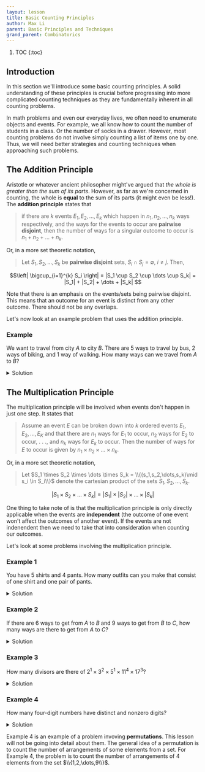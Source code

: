 ```yaml
---
layout: lesson
title: Basic Counting Principles
author: Max Li
parent: Basic Principles and Techniques
grand_parent: Combinatorics
---
```

1. TOC
{:toc}

## Introduction

In this section we'll introduce some basic counting principles. A solid understanding of these principles is crucial before progressing into more complicated counting techniques as they are fundamentally inherent in all counting problems. 

In math problems and even our everyday lives, we often need to enumerate objects and events. For example, we all know how to count the number of students in a class. Or the number of socks in a drawer. However, most counting problems do not involve simply counting a list of items one by one. Thus, we will need better strategies and counting techniques when approaching such problems.  

## The Addition Principle 

Aristotle or whatever ancient philosopher might've argued that *the whole is greater than the sum of its parts*. However, as far as we're concerned in counting, the whole is **equal** to the sum of its parts (it might even be less!). The **addition principle** states that 

> if there are $k$ events $E_1,E_2,\dots,E_k$ which happen in $n_1,n_2,\dots,n_k$ ways respectively, and the ways for the events to occur are **pairwise disjoint**, then the number of ways for a singular outcome to occur is $n_1+n_2+\dots+n_k$.

Or, in a more set theoretic notation,

> Let $S_1, S_2, \dots, S_k$ be **pairwise disjoint** sets, $S_i \cap S_j = \emptyset,\ i \neq j$. Then,

$$\left| \bigcup_{i=1}^{k} S_i \right| = |S_1 \cup S_2 \cup \dots \cup S_k| = |S_1| + |S_2| + \dots + |S_k| $$ 

Note that there is an emphasis on the events/sets being pairwise disjoint. This means that an outcome for an event is distinct from any other outcome. There should not be any overlaps.

Let's now look at an example problem that uses the addition principle. 

### Example 

We want to travel from city $A$ to city $B$. There are $5$ ways to travel by bus, $2$ ways of biking, and $1$ way of walking. How many ways can we travel from $A$ to $B$? 

<details>
    <summary> Solution </summary>
    <p>
        By the addition principle, the total number of ways is $5+2+1=8$. Simple huh? Don't let the simplicity downplay the importance of the addition principle though, you'll be using it <i>a lot</i> in counting problems. However, this is pretty much the full extent of which the addition principle can be used alone. To solve more complicated problems, we will need to combine its use with other counting principles. 
    </p>
</details>

## The Multiplication Principle

The multiplication principle will be involved when events don't happen in just one step. It states that 

> Assume an event $E$ can be broken down into $k$ ordered events $E_1,E_2,\dots,E_K$ and that there are $n_1$ ways for $E_1$ to occur, $n_2$ ways for $E_2$ to occur, . . ., and $n_k$ ways for $E_k$ to occur. Then the number of ways for $E$ to occur is given by $n_1\times n_2\times \ldots \times n_k$.

Or, in a more set theoretic notation,

> Let $S_1 \times S_2 \times \dots \times S_k = \\{(s_1,s_2,\dots,s_k)\mid s_i \in S_i\\}$ denote the cartesian product of the sets $S_1,S_2,\dots,S_k$. 

$$|S_1 \times S_2 \times \dots \times S_k| = |S_1| \times |S_2| \times \dots \times |S_k| $$ 

One thing to take note of is that the multiplication principle is only directly applicable when the events are **independent** (the outcome of one event won't affect the outcomes of another event). If the events are not indenendent then we need to take that into consideration when counting our outcomes.

Let's look at some problems involving the multiplication principle. 

### Example 1

You have $5$ shirts and $4$ pants. How many outfits can you make that consist of one shirt and one pair of pants. 

<details>
    <summary> Solution </summary>
    <p>
        We have $5$ choices for the shirt. Then for each shirt we have $4$ choices for the pants. Therefore the total number of outfits we can form is $4\times 5=20$. Notice that we could've chosen the pants before the shirt and the total would still remain the same. 
    </p>
</details>

### Example 2

If there are $6$ ways to get from $A$ to $B$ and $9$ ways to get from $B$ to $C$, how many ways are there to get from $A$ to $C$?

<details>
    <summary> Solution </summary>
    <p>
        This is another straightforward application of the multiplcation principle. The total number of ways to get from $A$ to $C$ will be $6\times 9=63$.
    </p>
</details>

### Example 3

How many divisors are there of $2^{1}\times 3^{2} \times 5^{1} \times 11^{4} \times 17^{3}$?

<details>
    <summary> Solution </summary>
    <p>
        This problem requires a little bit of number theoretic insight. A divisor of $2^{1}\times 3^{2} \times 5^{1} \times 11^{4} \times 17^{3}$ will be of the form $$2^{a}\times 3^{b} \times 5^{c} \times 11^{d} \times 17^{e}
        \text{, where }0\le a\le 1, 0\le b\le 2, 0\le c\le 1, 0\le d\le 4, 0\le e\le 3$$ There are $2$ choices for $a$, $3$ choices for $b$, $2$ choices for $c$, $5$ choices for $d$, and $4$ choices for $e$. Therefore, the number of divisors is $2\times 3 \times 2 \times 5 \times 4 = 240$.
    </p>
</details>

### Example 4

How many four-digit numbers have distinct and nonzero digits?

<details>
    <summary> Solution </summary>
    <p>
        This is an example of a problem which the events are not independent. If we choose a number for the current digit, we can't choose this number for any later digits. So we can't bindly apply the multiplication principle. However, what we can notice is that although the choices themselves are not independent at each step, the <i>number</i> of choices is. For example, the first digit always has $9$ choices, the numbers from $1$ through $9$. Let's say we choose $1$ as our first digit. Then the choices for the second digit are $2,3,\dots,9$, $8$ numbers in total. What would happen if we choose $2$ as our first digit? The choices for the second digit are $1,3,4,\dots,9$, also $8$ numbers in total. We can see that no matter what number we choose for our first digit, there will always be $8$ choices for the second digit. There will be $7$ choices for the third digit and $6$ choices for the the fourth digit. Therefore, the total amount of numbers that satisfy the constraints is $9\times 8\times 7\times 6= 3024$. 
    </p>
</details>

Example 4 is an example of a problem invoving **permutations**. This lesson will not be going into detail about them. The general idea of a permutation is to count the number of arrangements of some elements from a set. For Example 4, the problem is to count the number of arrangements of $4$ elements from the set $\\{1,2,\dots,9\\}$.